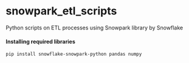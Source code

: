 # snowpark_etl_scripts
Python scripts on ETL processes using Snowpark library by Snowflake


#### Installing required libraries
`pip install snowflake-snowpark-python pandas numpy`
